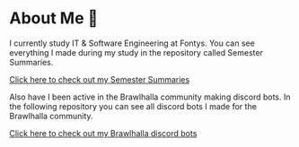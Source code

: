 # About Me 🙂
I currently study IT & Software Engineering at Fontys. You can see everything I made during my study in the repository called Semester Summaries.

[Click here to check out my Semester Summaries](https://github.com/CrossyChainsaw/School-Semester-Summaries)

Also have I been active in the Brawlhalla community making discord bots. In the following repository you can see all discord bots I made for the Brawlhalla community.

[Click here to check out my Brawlhalla discord bots](https://github.com/Skyward-Brawlhalla)

